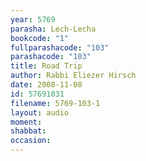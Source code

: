 ```yaml
---
year: 5769
parasha: Lech-Lecha
bookcode: "1"
fullparashacode: "103"
parashacode: "103"
title: Road Trip
author: Rabbi Eliezer Hirsch
date: 2008-11-08
id: 57691031
filename: 5769-103-1
layout: audio
moment: 
shabbat: 
occasion: 
---
```

